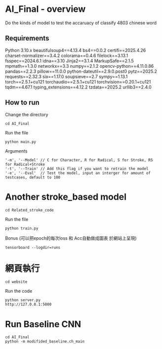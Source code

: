 # AI_Final - overview
Do the kinds of model to test the accaruacy of classify 4803 chinese word

## Requirements
Python 3.10.x
beautifulsoup4==4.13.4
bs4==0.0.2
certifi==2025.4.26
charset-normalizer==3.4.2
colorama==0.4.6
filelock==3.13.1
fsspec==2024.6.1
idna==3.10
Jinja2==3.1.4
MarkupSafe==2.1.5
mpmath==1.3.0
networkx==3.3
numpy==2.1.2
opencv-python==4.11.0.86
pandas==2.2.3
pillow==11.0.0
python-dateutil==2.9.0.post0
pytz==2025.2
requests==2.32.3
six==1.17.0
soupsieve==2.7
sympy==1.13.1
torch==2.5.1+cu121
torchaudio==2.5.1+cu121
torchvision==0.20.1+cu121
tqdm==4.67.1
typing_extensions==4.12.2
tzdata==2025.2
urllib3==2.4.0

## How to run 
Change the directory
```
cd AI_Final
```
Run the file
```
python main.py
```
Arguments
```
'-m', '--Model' // C for Character, R for Radical, S for Stroke, RS for Radical+Stroke
'-t', '--Train' // Add this flag if you want to retrain the model
'-e', '--Eval'  // Test the model, input an interger for amount of testcases, default to 100
```

# Another stroke_based model
```
cd Related_stroke_code
```
Run the file
```
python train.py
```
Bonus (可以把epoch的每次loss 和 Acc自動做成圖表 於網站上呈現)
```
tensorboard --logdir=runs
```

# 網頁執行
```
cd website
```

Run the code
```
python server.py
http://127.0.0.1:5000
```
# Run Baseline CNN
```
cd AI_Final
python -m modifided_baseline.ch_main
```
